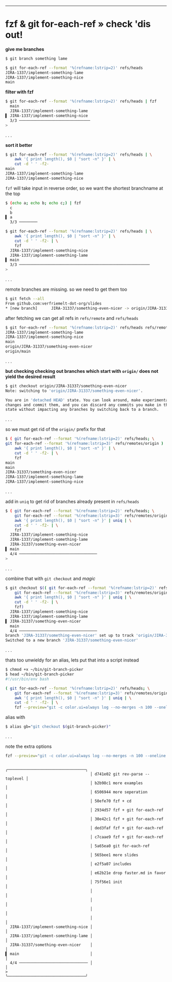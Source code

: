 ---

# fzf & git for-each-ref » check 'dis out!

**give me branches**

```bash
$ git branch something lame
```

```bash
$ git for-each-ref --format '%(refname:lstrip=2)' refs/heads
JIRA-1337/implement-something-lame
JIRA-1337/implement-something-nice
main
```

**filter with fzf**

```bash
$ git for-each-ref --format '%(refname:lstrip=2)' refs/heads | fzf
  main
  JIRA-1337/implement-something-lame
▌ JIRA-1337/implement-something-nice
  3/3 ───────────────────────────────
>
```

. . . 

**sort it better**

```bash
$ git for-each-ref --format '%(refname:lstrip=2)' refs/heads | \
    awk '{ print length(), $0 | "sort -n" }' | \
    cut -d ' ' -f2-
main
JIRA-1337/implement-something-lame
JIRA-1337/implement-something-nice
```

`fzf` will take input in reverse order, so we want the shortest branchname at the top

```bash
$ (echo a; echo b; echo c;) | fzf
  c
  b
▌ a
  3/3 ────────
```

```bash
$ git for-each-ref --format '%(refname:lstrip=2)' refs/heads | \
    awk '{ print length(), $0 | "sort -n" }' | \
    cut -d ' ' -f2- | \
    fzf
  JIRA-1337/implement-something-nice
  JIRA-1337/implement-something-lame
▌ main
  3/3 ─────────────────────────────────────────────────────────
>

```


. . .

remote branches are missing. so we need to get them too

```bash
$ git fetch --all
From github.com:verfriemelt-dot-org/slides
* [new branch]      JIRA-31337/something-even-nicer -> origin/JIRA-31337/something-even-nicer
```

after fetching we can get all refs in `refs/remote` and `refs/heads`
```bash
$ git for-each-ref --format '%(refname:lstrip=2)' refs/heads refs/remotes
JIRA-1337/implement-something-lame
JIRA-1337/implement-something-nice
main
origin/JIRA-31337/something-even-nicer
origin/main
```

. . .

**but checking checking out branches which start with `origin/` does not yield the desired result**
```bash
$ git checkout origin/JIRA-31337/something-even-nicer
Note: switching to 'origin/JIRA-31337/something-even-nicer'.

You are in 'detached HEAD' state. You can look around, make experimental
changes and commit them, and you can discard any commits you make in this
state without impacting any branches by switching back to a branch.
```

. . . 

so we must get rid of the `origin/` prefix for that

```bash
$ ( git for-each-ref --format '%(refname:lstrip=2)' refs/heads; \
git for-each-ref --format '%(refname:lstrip=3)' refs/remotes/origin ) | \
    awk '{ print length(), $0 | "sort -n" }' | \
    cut -d ' ' -f2- | \
    fzf
main
main
JIRA-31337/something-even-nicer
JIRA-1337/implement-something-lame
JIRA-1337/implement-something-nice
```

. . .

add in `uniq` to get rid of branches already present in `refs/heads`

```bash
$ ( git for-each-ref --format '%(refname:lstrip=2)' refs/heads; \
    git for-each-ref --format '%(refname:lstrip=3)' refs/remotes/origin ) | \
    awk '{ print length(), $0 | "sort -n" }' | uniq | \
    cut -d ' ' -f2- | \
    fzf
  JIRA-1337/implement-something-nice
  JIRA-1337/implement-something-lame
  JIRA-31337/something-even-nicer
▌ main
  4/4 ──────────────────────────────────
>
```

. . .

combine that with `git checkout` and _magic_

```bash
$ git checkout $(( git for-each-ref --format '%(refname:lstrip=2)' refs/heads; \
    git for-each-ref --format '%(refname:lstrip=3)' refs/remotes/origin ) | \
    awk '{ print length(), $0 | "sort -n" }' | uniq | \
    cut -d ' ' -f2- | \
    fzf)
  JIRA-1337/implement-something-nice
  JIRA-1337/implement-something-lame
▌ JIRA-31337/something-even-nicer
  main
  4/4 ──────────────────────────────────
branch 'JIRA-31337/something-even-nicer' set up to track 'origin/JIRA-31337/something-even-nicer'.
Switched to a new branch 'JIRA-31337/something-even-nicer'
```

. . . 

thats too unwieldy for an alias, lets put that into a script instead

```bash
$ chmod +x ~/bin/git-branch-picker 
$ head ~/bin/git-branch-picker
#!/usr/bin/env bash

( git for-each-ref --format '%(refname:lstrip=2)' refs/heads; \
    git for-each-ref --format '%(refname:lstrip=3)' refs/remotes/origin ) | \
    awk '{ print length(), $0 | "sort -n" }' | uniq | \
    cut -d ' ' -f2- | \
    fzf --preview="git -c color.ui=always log --no-merges -n 100 --oneline \$( git show-ref {} -s | head -n1 ) --"
```

alias with

```bash
$ alias gb="git checkout $(git-branch-picker)"
```

. . .

note the extra options
```bash
fzf --preview="git -c color.ui=always log --no-merges -n 100 --oneline \$( git show-ref {} -s | head -n1 ) --"
```

```
                                     ╭──────────────────────────────────╮
                                     │ d741e02 git rev-parse --toplevel │
                                     │ b2b98c1 more examples            │
                                     │ 6506944 more seperation          │
                                     │ 50efe70 fzf + cd                 │
                                     │ 2934d57 fzf + git for-each-ref   │
                                     │ 30e42c1 fzf + git for-each-ref   │
                                     │ ded3faf fzf + git for-each-ref   │
                                     │ c7caae9 fzf + git for-each-ref   │
                                     │ 5a65ea0 git for-each-ref         │
                                     │ 565bee1 more slides              │
                                     │ e2f5a07 includes                 │
                                     │ e62b21e drop faster.md in favor  │
                                     │ 75f56e1 init                     │
                                     │                                  │
                                     │                                  │
                                     │                                  │
                                     │                                  │
  JIRA-1337/implement-something-nice │                                  │
  JIRA-1337/implement-something-lame │                                  │
  JIRA-31337/something-even-nicer    │                                  │
▌ main                               │                                  │
  4/4 ────────────────────────────── │                                  │
>                                    ╰──────────────────────────────────╯
```
